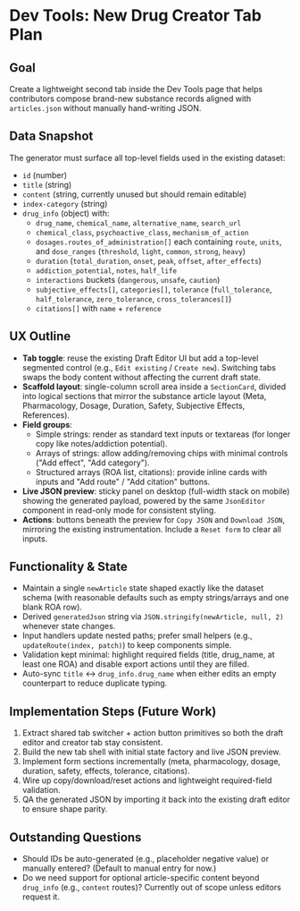 # Dev Tools: New Drug Creator Tab Plan

## Goal
Create a lightweight second tab inside the Dev Tools page that helps contributors compose brand-new substance records aligned with `articles.json` without manually hand-writing JSON.

## Data Snapshot
The generator must surface all top-level fields used in the existing dataset:
- `id` (number)
- `title` (string)
- `content` (string, currently unused but should remain editable)
- `index-category` (string)
- `drug_info` (object) with:
  - `drug_name`, `chemical_name`, `alternative_name`, `search_url`
  - `chemical_class`, `psychoactive_class`, `mechanism_of_action`
  - `dosages.routes_of_administration[]` each containing `route`, `units`, and `dose_ranges` (`threshold`, `light`, `common`, `strong`, `heavy`)
  - `duration` (`total_duration`, `onset`, `peak`, `offset`, `after_effects`)
  - `addiction_potential`, `notes`, `half_life`
  - `interactions` buckets (`dangerous`, `unsafe`, `caution`)
  - `subjective_effects[]`, `categories[]`, `tolerance` (`full_tolerance`, `half_tolerance`, `zero_tolerance`, `cross_tolerances[]`)
  - `citations[]` with `name` + `reference`

## UX Outline
- **Tab toggle**: reuse the existing Draft Editor UI but add a top-level segmented control (e.g., `Edit existing` / `Create new`). Switching tabs swaps the body content without affecting the current draft state.
- **Scaffold layout**: single-column scroll area inside a `SectionCard`, divided into logical sections that mirror the substance article layout (Meta, Pharmacology, Dosage, Duration, Safety, Subjective Effects, References).
- **Field groups**:
  - Simple strings: render as standard text inputs or textareas (for longer copy like notes/addiction potential).
  - Arrays of strings: allow adding/removing chips with minimal controls ("Add effect", "Add category").
  - Structured arrays (ROA list, citations): provide inline cards with inputs and "Add route" / "Add citation" buttons.
- **Live JSON preview**: sticky panel on desktop (full-width stack on mobile) showing the generated payload, powered by the same `JsonEditor` component in read-only mode for consistent styling.
- **Actions**: buttons beneath the preview for `Copy JSON` and `Download JSON`, mirroring the existing instrumentation. Include a `Reset form` to clear all inputs.

## Functionality & State
- Maintain a single `newArticle` state shaped exactly like the dataset schema (with reasonable defaults such as empty strings/arrays and one blank ROA row).
- Derived `generatedJson` string via `JSON.stringify(newArticle, null, 2)` whenever state changes.
- Input handlers update nested paths; prefer small helpers (e.g., `updateRoute(index, patch)`) to keep components simple.
- Validation kept minimal: highlight required fields (title, drug_name, at least one ROA) and disable export actions until they are filled.
- Auto-sync `title` \<-> `drug_info.drug_name` when either edits an empty counterpart to reduce duplicate typing.

## Implementation Steps (Future Work)
1. Extract shared tab switcher + action button primitives so both the draft editor and creator tab stay consistent.
2. Build the new tab shell with initial state factory and live JSON preview.
3. Implement form sections incrementally (meta, pharmacology, dosage, duration, safety, effects, tolerance, citations).
4. Wire up copy/download/reset actions and lightweight required-field validation.
5. QA the generated JSON by importing it back into the existing draft editor to ensure shape parity.

## Outstanding Questions
- Should IDs be auto-generated (e.g., placeholder negative value) or manually entered? (Default to manual entry for now.)
- Do we need support for optional article-specific content beyond `drug_info` (e.g., `content` routes)? Currently out of scope unless editors request it.

